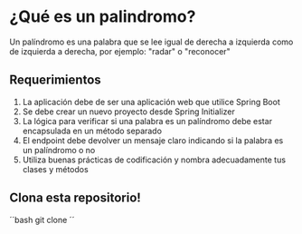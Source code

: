 # ¿Qué es un palindromo?
Un palíndromo es una palabra que se lee igual de derecha a izquierda como de izquierda a derecha, por ejemplo: "radar" o "reconocer"

## Requerimientos
1. La aplicación debe de ser una aplicación web que utilice Spring Boot
2. Se debe crear un nuevo proyecto desde Spring Initializer
3. La lógica para verificar si una palabra es un palíndromo debe estar encapsulada en un método separado
4. El endpoint debe devolver un mensaje claro indicando si la palabra es un palíndromo o no
5. Utiliza buenas prácticas de codificación y nombra adecuadamente tus clases y métodos

## Clona esta repositorio!
´´bash
git clone
´´
